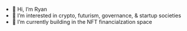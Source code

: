 - 👋 Hi, I’m Ryan
- 👀 I’m interested in crypto, futurism, governance, & startup societies
- 🌱 I’m currently building in the NFT financialzation space


